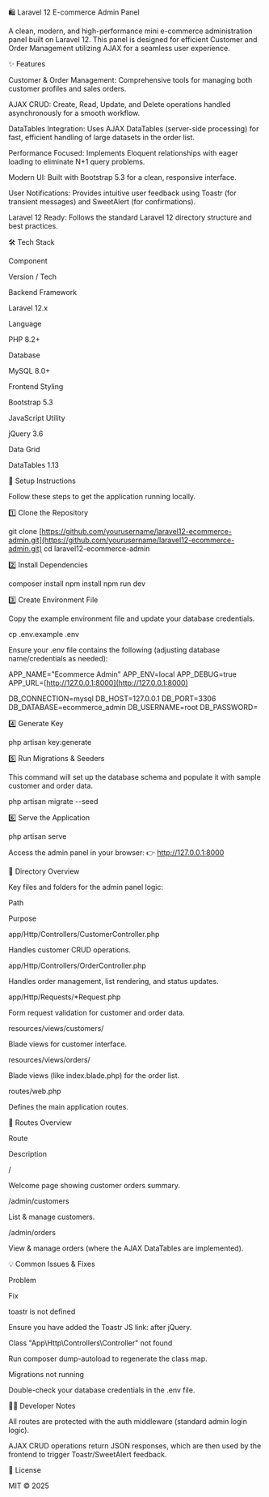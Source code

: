 🛍️ Laravel 12 E-commerce Admin Panel

A clean, modern, and high-performance mini e-commerce administration panel built on Laravel 12. This panel is designed for efficient Customer and Order Management utilizing AJAX for a seamless user experience.

✨ Features

Customer & Order Management: Comprehensive tools for managing both customer profiles and sales orders.

AJAX CRUD: Create, Read, Update, and Delete operations handled asynchronously for a smooth workflow.

DataTables Integration: Uses AJAX DataTables (server-side processing) for fast, efficient handling of large datasets in the order list.

Performance Focused: Implements Eloquent relationships with eager loading to eliminate N+1 query problems.

Modern UI: Built with Bootstrap 5.3 for a clean, responsive interface.

User Notifications: Provides intuitive user feedback using Toastr (for transient messages) and SweetAlert (for confirmations).

Laravel 12 Ready: Follows the standard Laravel 12 directory structure and best practices.

🛠️ Tech Stack

Component

Version / Tech

Backend Framework

Laravel 12.x

Language

PHP 8.2+

Database

MySQL 8.0+

Frontend Styling

Bootstrap 5.3

JavaScript Utility

jQuery 3.6

Data Grid

DataTables 1.13

🚀 Setup Instructions

Follow these steps to get the application running locally.

1️⃣ Clone the Repository

git clone [https://github.com/yourusername/laravel12-ecommerce-admin.git](https://github.com/yourusername/laravel12-ecommerce-admin.git)
cd laravel12-ecommerce-admin


2️⃣ Install Dependencies

composer install
npm install
npm run dev


3️⃣ Create Environment File

Copy the example environment file and update your database credentials.

cp .env.example .env


Ensure your .env file contains the following (adjusting database name/credentials as needed):

APP_NAME="Ecommerce Admin"
APP_ENV=local
APP_DEBUG=true
APP_URL=[http://127.0.0.1:8000](http://127.0.0.1:8000)

DB_CONNECTION=mysql
DB_HOST=127.0.0.1
DB_PORT=3306
DB_DATABASE=ecommerce_admin
DB_USERNAME=root
DB_PASSWORD=


4️⃣ Generate Key

php artisan key:generate


5️⃣ Run Migrations & Seeders

This command will set up the database schema and populate it with sample customer and order data.

php artisan migrate --seed


6️⃣ Serve the Application

php artisan serve


Access the admin panel in your browser: 👉 http://127.0.0.1:8000

📂 Directory Overview

Key files and folders for the admin panel logic:

Path

Purpose

app/Http/Controllers/CustomerController.php

Handles customer CRUD operations.

app/Http/Controllers/OrderController.php

Handles order management, list rendering, and status updates.

app/Http/Requests/*Request.php

Form request validation for customer and order data.

resources/views/customers/

Blade views for customer interface.

resources/views/orders/

Blade views (like index.blade.php) for the order list.

routes/web.php

Defines the main application routes.

🔐 Routes Overview

Route

Description

/

Welcome page showing customer orders summary.

/admin/customers

List & manage customers.

/admin/orders

View & manage orders (where the AJAX DataTables are implemented).

💡 Common Issues & Fixes

Problem

Fix

toastr is not defined

Ensure you have added the Toastr JS link: <script src="https://cdnjs.cloudflare.com/ajax/libs/toastr.js/latest/toastr.min.js"></script> after jQuery.

Class "App\Http\Controllers\Controller" not found

Run composer dump-autoload to regenerate the class map.

Migrations not running

Double-check your database credentials in the .env file.

🧑‍💻 Developer Notes

All routes are protected with the auth middleware (standard admin login logic).

AJAX CRUD operations return JSON responses, which are then used by the frontend to trigger Toastr/SweetAlert feedback.

📜 License

MIT © 2025